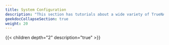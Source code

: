 ```yaml
---
title: System Configuration
description: "This section has tutorials about a wide variety of TrueNAS system management topics."
geekdocCollapseSection: true
weight: 20
---
```


{{< children depth="2" description="true" >}}
